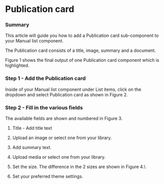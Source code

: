 # Publication card

### Summary <a href="#publicationcardcomponent-summary" id="publicationcardcomponent-summary"></a>

This article will guide you how to add a Publication card sub-component to your Manual list component.

The Publication card consists of a title, image, summary and a document.

Figure 1 shows the final output of one Publication card component which is highlighted.



### Step 1 - Add the Publication card <a href="#publicationcardcomponent-step1-addthepublicationcard" id="publicationcardcomponent-step1-addthepublicationcard"></a>

Inside of your Manual list component under List items, click on the dropdown and select Publication card as shown in Figure 2.



### Step 2 - Fill in the various fields <a href="#publicationcardcomponent-step2-fillinthevariousfields" id="publicationcardcomponent-step2-fillinthevariousfields"></a>

The available fields are shown and numbered in Figure 3.



1. Title - Add title text
2. Upload an image or select one from your library.
3. Add summary text.
4. Upload media or select one from your library.
5.  Set the size. The difference in the 2 sizes are shown in Figure 4.\



6. Set your preferred theme settings.
